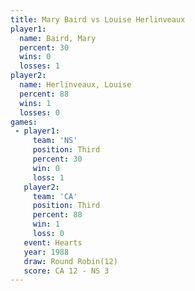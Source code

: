 ```yaml
---
title: Mary Baird vs Louise Herlinveaux
player1:                   
  name: Baird, Mary        
  percent: 30              
  wins: 0                  
  losses: 1                
player2:                   
  name: Herlinveaux, Louise
  percent: 88              
  wins: 1                  
  losses: 0                
games:
 - player1:         
     team: 'NS'     
     position: Third
     percent: 30    
     win: 0         
     loss: 1        
   player2:         
     team: 'CA'     
     position: Third
     percent: 88    
     win: 1         
     loss: 0        
   event: Hearts        
   year: 1988           
   draw: Round Robin(12)
   score: CA 12 - NS 3  
---
```

